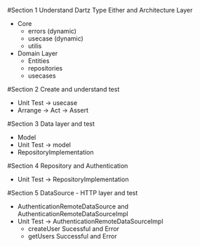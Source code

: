 #Section 1 Understand Dartz Type Either and Architecture Layer

- Core
  - errors (dynamic)
  - usecase (dynamic)
  - utilis
- Domain Layer
  - Entities
  - repositories
  - usecases

#Section 2 Create and understand test

- Unit Test -> usecase
- Arrange → Act → Assert

#Section 3 Data layer and test

- Model
- Unit Test -> model
- RepositoryImplementation

#Section 4 Repository and Authentication

- Unit Test -> RepositoryImplementation

#Section 5 DataSource - HTTP layer and test

- AuthenticationRemoteDataSource and AuthenticationRemoteDataSourceImpl
- Unit Test -> AuthenticationRemoteDataSourceImpl
  - createUser Sucessful and Error
  - getUsers Successful and Error
